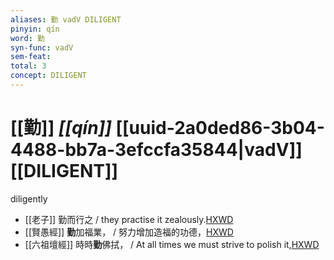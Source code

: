 ```yaml
---
aliases: 勤 vadV DILIGENT
pinyin: qín
word: 勤
syn-func: vadV
sem-feat: 
total: 3
concept: DILIGENT 
---
```

# [[勤]] *[[qín]]*  [[uuid-2a0ded86-3b04-4488-bb7a-3efccfa35844|vadV]] [[DILIGENT]]
diligently
 - [[老子]] 勤而行之 / they practise it zealously.[HXWD](https://hxwd.org/textview.html?location=KR5c0057_tls_041-1a.4)
 - [[賢愚經]] **勤**加福業， / 努力增加造福的功德，[HXWD](https://hxwd.org/textview.html?location=KR6b0059_T_005-0385b.11)
 - [[六祖壇經]] 時時**勤**佛拭， / At all times we must strive to polish it,[HXWD](https://hxwd.org/textview.html?location=KR6q0082_T_001-0337c.4)